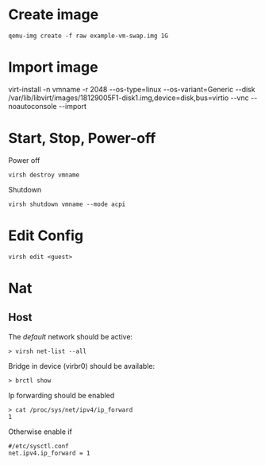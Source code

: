 # Create image

    qemu-img create -f raw example-vm-swap.img 1G

# Import image

virt-install -n vmname -r 2048 --os-type=linux   --os-variant=Generic --disk   /var/lib/libvirt/images/18129005F1-disk1.img,device=disk,bus=virtio  --vnc --noautoconsole --import

# Start, Stop, Power-off

Power off
    
    virsh destroy vmname

Shutdown 

    virsh shutdown vmname --mode acpi
    
# Edit Config

    virsh edit <guest>
    
# Nat

## Host

The *default* network should be active:

    > virsh net-list --all

Bridge in device (virbr0) should be available: 

    > brctl show
    
Ip forwarding should be enabled

    > cat /proc/sys/net/ipv4/ip_forward
    1
    
Otherwise enable if

    #/etc/sysctl.conf
    net.ipv4.ip_forward = 1
